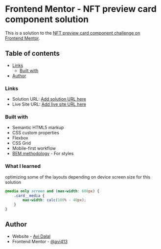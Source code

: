 # Frontend Mentor - NFT preview card component solution

This is a solution to the [NFT preview card component challenge on Frontend Mentor](https://www.frontendmentor.io/challenges/nft-preview-card-component-SbdUL_w0U).
## Table of contents


- [Links](#links)
  - [Built with](#built-with)
- [Author](#author)



### Links

- Solution URL: [Add solution URL here](https://github.com/avi413/nft-preview-card.git)
- Live Site URL: [Add live site URL here](https://avi413.github.io/nft-preview-card/)


### Built with

- Semantic HTML5 markup
- CSS custom properties
- Flexbox
- CSS Grid
- Mobile-first workflow
- [BEM methodology](https://en.bem.info/methodology/quick-start/) - For styles


### What I learned
optimizing some of the layouts depending on device screen size for this solution

```css
@media only screen and (max-width: 600px) {
    .card__media {
        max-width: calc(100% - 40px);
    }   
}

```

## Author

- Website - [Avi Dalal](https://github.com/avi413)
- Frontend Mentor - [@avi413](https://www.frontendmentor.io/profile/avi413)

